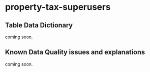 # property-tax-superusers

## Table Data Dictionary
coming soon.
## Known Data Quality issues and explanations
coming soon.